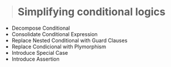 > # Simplifying conditional logics

* Decompose Conditional
* Consolidate Conditional Expression
* Replace Nested Conditional with Guard Clauses
* Replace Condicional with Plymorphism
* Introduce Special Case
* Introduce Assertion
